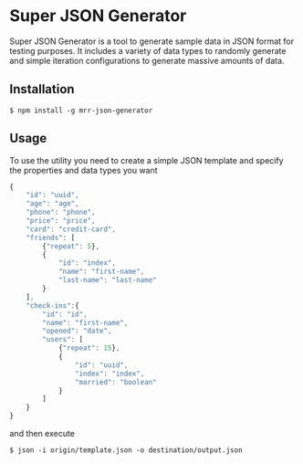 # Super JSON Generator

Super JSON Generator is a tool to generate sample data in JSON format for testing purposes. It includes a variety of data types to randomly generate and simple iteration configurations to generate massive amounts of data.

## Installation

```console
$ npm install -g mrr-json-generator
``` 

## Usage

To use the utility you need to create a simple JSON template and specify the properties and data types you want

```javascript
{
    "id": "uuid",
    "age": "age",
    "phone": "phone",
    "price": "price",
    "card": "credit-card",
    "friends": [
        {"repeat": 5},
        {
            "id": "index",
            "name": "first-name",
            "last-name": "last-name"
        }
    ],
    "check-ins":{
        "id": "id",
        "name": "first-name",
        "opened": "date",
        "users": [
            {"repeat": 15},
            {
                "id": "uuid",
                "index": "index",
                "married": "boolean"
            }
        ]
    }
}
```

and then execute

```console
$ json -i origin/template.json -o destination/output.json
```